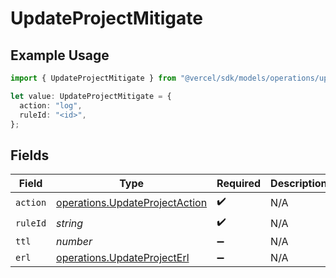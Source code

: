 # UpdateProjectMitigate

## Example Usage

```typescript
import { UpdateProjectMitigate } from "@vercel/sdk/models/operations/updateproject.js";

let value: UpdateProjectMitigate = {
  action: "log",
  ruleId: "<id>",
};
```

## Fields

| Field                                                                            | Type                                                                             | Required                                                                         | Description                                                                      |
| -------------------------------------------------------------------------------- | -------------------------------------------------------------------------------- | -------------------------------------------------------------------------------- | -------------------------------------------------------------------------------- |
| `action`                                                                         | [operations.UpdateProjectAction](../../models/operations/updateprojectaction.md) | :heavy_check_mark:                                                               | N/A                                                                              |
| `ruleId`                                                                         | *string*                                                                         | :heavy_check_mark:                                                               | N/A                                                                              |
| `ttl`                                                                            | *number*                                                                         | :heavy_minus_sign:                                                               | N/A                                                                              |
| `erl`                                                                            | [operations.UpdateProjectErl](../../models/operations/updateprojecterl.md)       | :heavy_minus_sign:                                                               | N/A                                                                              |